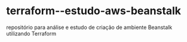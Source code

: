 # terraform--estudo-aws-beanstalk
repositório para análise e estudo de criação de ambiente Beanstalk utilizando Terraform
